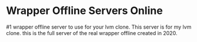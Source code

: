 # Wrapper Offline Servers Online
#1 wrapper offline server to use for your lvm clone.
This server is for my lvm clone.
this is the full server of the real wrapper offline created in 2020.
